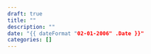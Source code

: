 ```yaml
---
draft: true
title: ""
description: ""
date: "{{ dateFormat "02-01-2006" .Date }}"
categories: []
---
```

